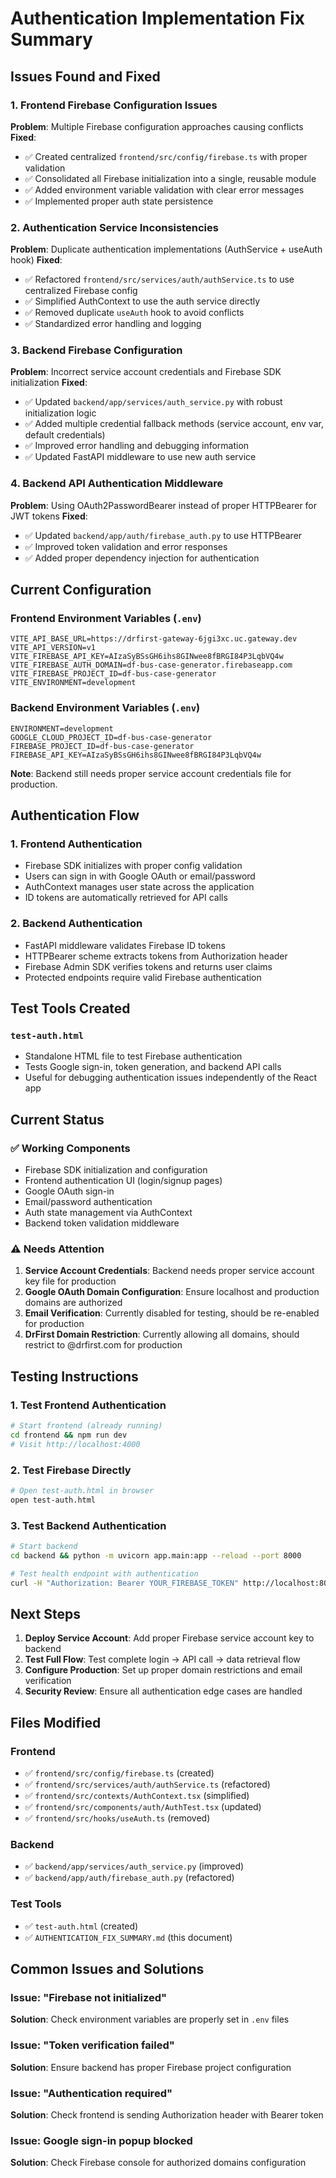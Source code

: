 # Authentication Implementation Fix Summary

## Issues Found and Fixed

### 1. **Frontend Firebase Configuration Issues**
**Problem**: Multiple Firebase configuration approaches causing conflicts
**Fixed**:
- ✅ Created centralized `frontend/src/config/firebase.ts` with proper validation
- ✅ Consolidated all Firebase initialization into a single, reusable module
- ✅ Added environment variable validation with clear error messages
- ✅ Implemented proper auth state persistence

### 2. **Authentication Service Inconsistencies**
**Problem**: Duplicate authentication implementations (AuthService + useAuth hook)
**Fixed**:
- ✅ Refactored `frontend/src/services/auth/authService.ts` to use centralized Firebase config
- ✅ Simplified AuthContext to use the auth service directly
- ✅ Removed duplicate `useAuth` hook to avoid conflicts
- ✅ Standardized error handling and logging

### 3. **Backend Firebase Configuration**
**Problem**: Incorrect service account credentials and Firebase SDK initialization
**Fixed**:
- ✅ Updated `backend/app/services/auth_service.py` with robust initialization logic
- ✅ Added multiple credential fallback methods (service account, env var, default credentials)
- ✅ Improved error handling and debugging information
- ✅ Updated FastAPI middleware to use new auth service

### 4. **Backend API Authentication Middleware**
**Problem**: Using OAuth2PasswordBearer instead of proper HTTPBearer for JWT tokens
**Fixed**:
- ✅ Updated `backend/app/auth/firebase_auth.py` to use HTTPBearer
- ✅ Improved token validation and error responses
- ✅ Added proper dependency injection for authentication

## Current Configuration

### Frontend Environment Variables (`.env`)
```
VITE_API_BASE_URL=https://drfirst-gateway-6jgi3xc.uc.gateway.dev
VITE_API_VERSION=v1
VITE_FIREBASE_API_KEY=AIzaSyBSsGH6ihs8GINwee8fBRGI84P3LqbVQ4w
VITE_FIREBASE_AUTH_DOMAIN=df-bus-case-generator.firebaseapp.com
VITE_FIREBASE_PROJECT_ID=df-bus-case-generator
VITE_ENVIRONMENT=development
```

### Backend Environment Variables (`.env`)
```
ENVIRONMENT=development
GOOGLE_CLOUD_PROJECT_ID=df-bus-case-generator
FIREBASE_PROJECT_ID=df-bus-case-generator
FIREBASE_API_KEY=AIzaSyBSsGH6ihs8GINwee8fBRGI84P3LqbVQ4w
```

**Note**: Backend still needs proper service account credentials file for production.

## Authentication Flow

### 1. **Frontend Authentication**
- Firebase SDK initializes with proper config validation
- Users can sign in with Google OAuth or email/password
- AuthContext manages user state across the application
- ID tokens are automatically retrieved for API calls

### 2. **Backend Authentication**
- FastAPI middleware validates Firebase ID tokens
- HTTPBearer scheme extracts tokens from Authorization header
- Firebase Admin SDK verifies tokens and returns user claims
- Protected endpoints require valid Firebase authentication

## Test Tools Created

### `test-auth.html`
- Standalone HTML file to test Firebase authentication
- Tests Google sign-in, token generation, and backend API calls
- Useful for debugging authentication issues independently of the React app

## Current Status

### ✅ Working Components
- Firebase SDK initialization and configuration
- Frontend authentication UI (login/signup pages)
- Google OAuth sign-in
- Email/password authentication
- Auth state management via AuthContext
- Backend token validation middleware

### ⚠️ Needs Attention
1. **Service Account Credentials**: Backend needs proper service account key file for production
2. **Google OAuth Domain Configuration**: Ensure localhost and production domains are authorized
3. **Email Verification**: Currently disabled for testing, should be re-enabled for production
4. **DrFirst Domain Restriction**: Currently allowing all domains, should restrict to @drfirst.com for production

## Testing Instructions

### 1. **Test Frontend Authentication**
```bash
# Start frontend (already running)
cd frontend && npm run dev
# Visit http://localhost:4000
```

### 2. **Test Firebase Directly**
```bash
# Open test-auth.html in browser
open test-auth.html
```

### 3. **Test Backend Authentication**
```bash
# Start backend
cd backend && python -m uvicorn app.main:app --reload --port 8000

# Test health endpoint with authentication
curl -H "Authorization: Bearer YOUR_FIREBASE_TOKEN" http://localhost:8000/api/v1/health
```

## Next Steps

1. **Deploy Service Account**: Add proper Firebase service account key to backend
2. **Test Full Flow**: Test complete login → API call → data retrieval flow
3. **Configure Production**: Set up proper domain restrictions and email verification
4. **Security Review**: Ensure all authentication edge cases are handled

## Files Modified

### Frontend
- ✅ `frontend/src/config/firebase.ts` (created)
- ✅ `frontend/src/services/auth/authService.ts` (refactored)
- ✅ `frontend/src/contexts/AuthContext.tsx` (simplified)
- ✅ `frontend/src/components/auth/AuthTest.tsx` (updated)
- ✅ `frontend/src/hooks/useAuth.ts` (removed)

### Backend
- ✅ `backend/app/services/auth_service.py` (improved)
- ✅ `backend/app/auth/firebase_auth.py` (refactored)

### Test Tools
- ✅ `test-auth.html` (created)
- ✅ `AUTHENTICATION_FIX_SUMMARY.md` (this document)

## Common Issues and Solutions

### Issue: "Firebase not initialized"
**Solution**: Check environment variables are properly set in `.env` files

### Issue: "Token verification failed"
**Solution**: Ensure backend has proper Firebase project configuration

### Issue: "Authentication required"
**Solution**: Check frontend is sending Authorization header with Bearer token

### Issue: Google sign-in popup blocked
**Solution**: Check Firebase console for authorized domains configuration 